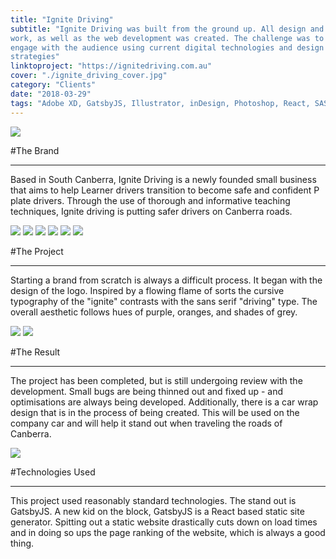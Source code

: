 ```yaml
---
title: "Ignite Driving"
subtitle: "Ignite Driving was built from the ground up. All design and adversing 
work, as well as the web development was created. The challenge was to reach and
engage with the audience using current digital technologies and design thinking
strategies"
linktoproject: "https://ignitedriving.com.au"
cover: "./ignite_driving_cover.jpg"
category: "Clients"
date: "2018-03-29"
tags: "Adobe XD, GatsbyJS, Illustrator, inDesign, Photoshop, React, SASS"
---
```


<div class="one_image image">
    <img src="./ignite_driving_cover.jpg"/>
</div>

#The Brand
***
Based in South Canberra, Ignite Driving is a newly founded small business that aims to help Learner drivers transition to become safe and confident P plate drivers. Through the use of thorough and informative teaching techniques, Ignite driving is putting safer drivers on Canberra roads.

<div class="six_images image">
    <img src="./mood_board_02.jpg"/>
    <img src="./mood_board_03.jpg"/>
    <img src="./mood_board_04.jpg"/>
    <img src="./mood_board_01.jpg"/>
    <img src="./mood_board_05.jpg"/>
    <img src="./mood_board_06.jpg"/>
</div>

#The Project
***
Starting a brand from scratch is always a difficult process. It began with the design of the logo. Inspired by a flowing flame of sorts the cursive typography of the "ignite" contrasts with the sans serif "driving" type. The overall aesthetic follows hues of purple, oranges, and shades of grey.

<div class="one_big_two_smaller image">
    <img src="./ignite_driving_phone_mockup.jpg"/>
    <img src="./ignite_driving_imac_mockup.jpg"/>
</div>

#The Result
***
The project has been completed, but is still undergoing review with the development. Small bugs are being thinned out and fixed up - and optimisations are always being developed. Additionally, there is a car wrap design that is in the process of being created. This will be used on the company car and will help it stand out when traveling the roads of Canberra.

<div class="one_image image">
    <img src="./ignite_driving_business_card.jpg"/>
</div>

#Technologies Used
***
This project used reasonably standard technologies. The stand out is GatsbyJS. A new kid on the block, GatsbyJS is a React based static site generator. Spitting out a static website drastically cuts down on load times and in doing so ups the page ranking of the website, which is always a good thing.